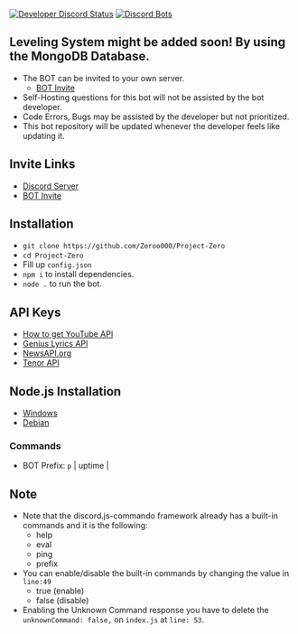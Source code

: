 [![Developer Discord Status](https://discord.c99.nl/widget/theme-2/211774244294623243.png)](https://discord.gg/ZsSx8XB)
[![Discord Bots](https://top.gg/api/widget/524873335864033290.svg)](https://top.gg/bot/524873335864033290)

## Leveling System might be added soon! By using the MongoDB Database.
- The BOT can be invited to your own server.
     - [BOT Invite](https://bit.ly/3naCiAV)
- Self-Hosting questions for this bot will not be assisted by the bot developer.
- Code Errors, Bugs may be assisted by the developer but not prioritized.
- This bot repository will be updated whenever the developer feels like updating it.



## Invite Links
- [Discord Server](https://discord.gg/ZsSx8XB)
- [BOT Invite](https://discord.com/oauth2/authorize?client_id=524873335864033290&scope=bot&permissions=1610087543)

## Installation
- ```git clone https://github.com/Zeroo000/Project-Zero```
- ```cd Project-Zero```
- Fill up ```config.json```
- ```npm i``` to install dependencies.
- ```node .``` to run the bot.


## API Keys
- [How to get YouTube API](https://developers.google.com/youtube/v3/getting-started)
- [Genius Lyrics API](https://genius.com/api-clients/new)
- [NewsAPI.org](https://newsapi.org/)
- [Tenor API](https://tenor.com/developer/keyregistration)

## Node.js Installation
- [Windows](https://treehouse.github.io/installation-guides/windows/node-windows.html)
- [Debian](https://www.digitalocean.com/community/tutorials/how-to-set-up-a-node-js-application-for-production-on-debian-9)

### Commands

- BOT Prefix: `p`                                                                                                           | uptime                 |

## Note
- Note that the discord.js-commando framework already has a built-in commands and it is the following:
     - help
     - eval
     - ping
     - prefix
- You can enable/disable the built-in commands by changing the value in `line:49`
     - true (enable)
     - false (disable)
- Enabling the Unknown Command response you have to delete the `unknownCommand: false,` on `index.js` at `line: 53`.

